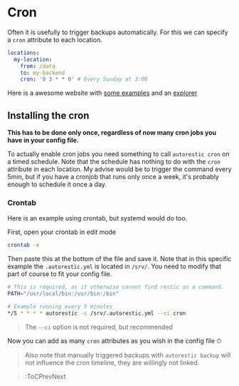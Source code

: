 # Cron

Often it is usefully to trigger backups automatically. For this we can specify a `cron` attribute to each location.

```yaml | .autorestic.yml
locations:
  my-location:
    from: /data
    to: my-backend
    cron: '0 3 * * 0' # Every Sunday at 3:00
```

Here is a awesome website with [some examples](https://crontab.guru/examples.html) and an [explorer](https://crontab.guru/)

## Installing the cron

**This has to be done only once, regardless of now many cron jobs you have in your config file.**

To actually enable cron jobs you need something to call `autorestic cron` on a timed schedule.
Note that the schedule has nothing to do with the `cron` attribute in each location.
My advise would be to trigger the command every 5min, but if you have a cronjob that runs only once a week, it's probably enough to schedule it once a day.

### Crontab

Here is an example using crontab, but systemd would do too.

First, open your crontab in edit mode

```bash
crontab -e
```

Then paste this at the bottom of the file and save it. Note that in this specific example the `.autorestic.yml` is located in `/srv/`. You need to modify that part of course to fit your config file.

```bash
# This is required, as it otherwise cannot find restic as a command.
PATH="/usr/local/bin:/usr/bin:/bin"

# Example running every 5 minutes
*/5 * * * * autorestic -c /srv/.autorestic.yml --ci cron
```

> The `--ci` option is not required, but recommended

Now you can add as many `cron` attributes as you wish in the config file ⏱

> Also note that manually triggered backups with `autorestic backup` will not influence the cron timeline, they are willingly not linked.

> :ToCPrevNext
